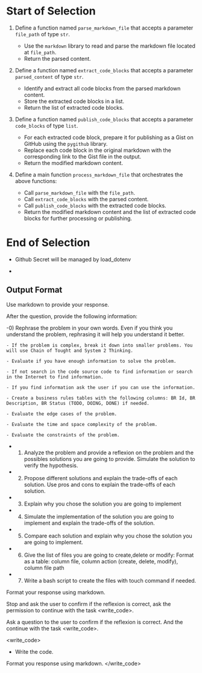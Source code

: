# Start of Selection
1. Define a function named `parse_markdown_file` that accepts a parameter `file_path` of type `str`.
   - Use the `markdown` library to read and parse the markdown file located at `file_path`.
   - Return the parsed content.

2. Define a function named `extract_code_blocks` that accepts a parameter `parsed_content` of type `str`.
   - Identify and extract all code blocks from the parsed markdown content.
   - Store the extracted code blocks in a list.
   - Return the list of extracted code blocks.

3. Define a function named `publish_code_blocks` that accepts a parameter `code_blocks` of type `list`.
   - For each extracted code block, prepare it for publishing as a Gist on GitHub using the `pygithub` library.
   - Replace each code block in the original markdown with the corresponding link to the Gist file in the output.
   - Return the modified markdown content.

4. Define a main function `process_markdown_file` that orchestrates the above functions:
   - Call `parse_markdown_file` with the `file_path`.
   - Call `extract_code_blocks` with the parsed content.
   - Call `publish_code_blocks` with the extracted code blocks.
   - Return the modified markdown content and the list of extracted code blocks for further processing or publishing.
# End of Selection

- Github Secret will be managed by load_dotenv

- 
## Output Format

Use markdown to provide your response.

After the question, provide the following information:

<reflexion>
  -0) Rephrase the problem in your own words. Even if you think you understand the problem, rephrasing it will help you understand it better.

    - If the problem is complex, break it down into smaller problems. You will use Chain of Tought and System 2 Thinking.

    - Evaluate if you have enough information to solve the problem. 

    - If not search in the code source code to find information or search in the Internet to find information.

    - If you find information ask the user if you can use the information.

    - Create a business rules tables with the following columns: BR Id, BR Description, BR Status (TODO, DOING, DONE) if needed.

    - Evaluate the edge cases of the problem.

    - Evaluate the time and space complexity of the problem.

    - Evaluate the constraints of the problem.

 - 1) Analyze the problem and provide a reflexion on the problem and the possibles solutions you are going to provide. Simulate the solution to verify the hypothesis. 
 - 2) Propose different solutions and explain the trade-offs of each solution. Use pros and cons to explain the trade-offs of each solution.
 - 3) Explain why you chose the solution you are going to implement
 - 4) Simulate the implementation of the solution you are going to implement and explain the trade-offs of the solution.
 - 5) Compare each solution and explain why you chose the solution you are going to implement.
 - 6) Give the list of files you are going to create,delete or modify: Format as a table: column file, column action (create, delete, modify), column file path
 - 7) Write a bash script to create the files with touch command if needed.
 
 Format your response using markdown.

</reflexion>

Stop and ask the user to confirm if the reflexion is correct, ask the permission to continue with the task <write_code>.

Ask a question to the user to confirm if the reflexion is correct. And the continue with the task <write_code>.

<write_code>
- Write the code.

Format you response using markdown.
</write_code>